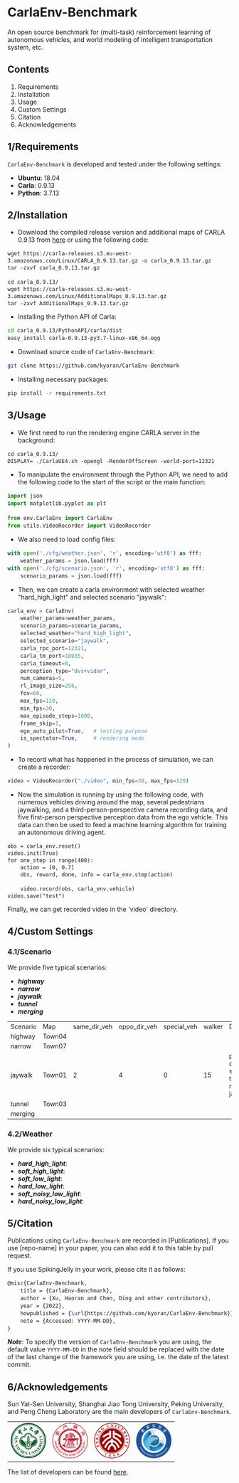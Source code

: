 # CarlaEnv-Benchmark

An open source benchmark for (multi-task) reinforcement learning of autonomous vehicles, and world modeling of intelligent transportation system, etc.


## Contents

1. Requirements
2. Installation
3. Usage
4. Custom Settings
5. Citation
6. Acknowledgements

## 1/Requirements

`CarlaEnv-Benchmark` is developed and tested under the following settings:

- **Ubuntu**: 18.04
- **Carla**: 0.9.13
- **Python**: 3.7.13

## 2/Installation

- Download the compiled release version and additional maps of CARLA 0.9.13 from [here](https://github.com/carla-simulator/carla/releases/tag/0.9.13) or using the following code:
```shell
wget https://carla-releases.s3.eu-west-3.amazonaws.com/Linux/CARLA_0.9.13.tar.gz -o carla_0.9.13.tar.gz
tar -zxvf carla_0.9.13.tar.gz

cd carla_0.9.13/
wget https://carla-releases.s3.eu-west-3.amazonaws.com/Linux/AdditionalMaps_0.9.13.tar.gz
tar -zxvf AdditionalMaps_0.9.13.tar.gz
```


- Installing the Python API of Carla:
```bash
cd carla_0.9.13/PythonAPI/carla/dist
easy_install carla-0.9.13-py3.7-linux-x86_64.egg
```


- Download source code of `CarlaEnv-Benchmark`:
```bash
git clone https://github.com/kyoran/CarlaEnv-Benchmark
```


- Installing necessary packages:
```bash
pip install -r requirements.txt
```

## 3/Usage

- We first need to run the rendering engine CARLA server in the background:
```shell
cd carla_0.9.13/
DISPLAY= ./CarlaUE4.sh -opengl -RenderOffScreen -world-port=12321
```


- To manipulate the environment through the Python API, we need to add the following code to the start of the script or the main function:
```python
import json
import matplotlib.pyplot as plt

from env.CarlaEnv import CarlaEnv
from utils.VideoRecorder import VideoRecorder
```

- We also need to load config files:
```python
with open('./cfg/weather.json', 'r', encoding='utf8') as fff:
    weather_params = json.load(fff)
with open('./cfg/scenario.json', 'r', encoding='utf8') as fff:
    scenario_params = json.load(fff)
```

- Then, we can create a carla environment with selected weather "hard_high_light" and selected scenario "jaywalk":
```python
carla_env = CarlaEnv(
    weather_params=weather_params,
    scenario_params=scenario_params,
    selected_weather="hard_high_light",
    selected_scenario="jaywalk",
    carla_rpc_port=12321,
    carla_tm_port=18935,
    carla_timeout=8,
    perception_type="dvs+vidar",
    num_cameras=5,
    rl_image_size=256,
    fov=60,
    max_fps=120,
    min_fps=30,
    max_episode_steps=1000,
    frame_skip=1,
    ego_auto_pilot=True,   # testing purpose
    is_spectator=True,     # rendering mode
)
```

- To record what has happened in the process of simulation, we can create a recorder:
```python
video = VideoRecorder("./video", min_fps=30, max_fps=120)
```

- Now the simulation is running by using the following code, with numerous vehicles driving around the map, several pedestrians jaywalking, and a third-person-perspective camera recording data, and five first-person perspective perception data from the ego vehicle. This data can then be used to feed a machine learning algorithm for training an autonomous driving agent.
```
obs = carla_env.reset()
video.init(True)
for one_step in range(400):
    action = [0, 0.7]
    obs, reward, done, info = carla_env.step(action)

    video.record(obs, carla_env.vehicle)
video.save("test")
```

Finally, we can get recorded video in the 'video' directory.

## 4/Custom Settings

### 4.1/Scenario
We provide five typical scenarios:
- ***highway***
- ***narrow***
- ***jaywalk***
- ***tunnel*** 
- ***merging***

<table>
    <tr>
        <td>Scenario</td><td>Map</td><td>same_dir_veh</td><td>oppo_dir_veh</td><td>special_veh</td><td>walker</td><td>Description</td>
    </tr>
    <tr>
        <td>highway</td><td>Town04</td>
    </tr>
    <tr>
        <td>narrow</td><td>Town07</td>
    </tr>
    <tr>
        <td>jaywalk</td><td>Town01</td><td>2</td><td>4</td><td>0</td><td>15</td><td>pedestrians on both sides of the two-lane road jaywalk</td>
    </tr>
    <tr>
        <td>tunnel</td><td>Town03</td>
    </tr>
    <tr>
        <td>merging</td><td></td>
    </tr>
</table>


### 4.2/Weather
We provide six typical scenarios:
- ***hard_high_light***:
- ***soft_high_light***:
- ***soft_low_light***:
- ***hard_low_light***:
- ***soft_noisy_low_light***:
- ***hard_noisy_low_light***:


## 5/Citation
Publications using `CarlaEnv-Benchmark` are recorded in [Publications]. If you use [repo-name] in your paper, you can also add it to this table by pull request.

If you use SpikingJelly in your work, please cite it as follows:
```latex
@misc{CarlaEnv-Benchmark,
    title = {CarlaEnv-Benchmark},
    author = {Xu, Haoran and Chen, Ding and other contributors},
    year = {2022},
    howpublished = {\url{https://github.com/kyoran/CarlaEnv-Benchmark}},
    note = {Accessed: YYYY-MM-DD},
}
```

***Note***: To specify the version of `CarlaEnv-Benchmark` you are using, the default value `YYYY-MM-DD` in the note field should be replaced with the date of the last change of the framework you are using, i.e. the date of the latest commit.

## 6/Acknowledgements
Sun Yat-Sen University, Shanghai Jiao Tong University, Peking University, and Peng Cheng Laboratory are the main developers of `CarlaEnv-Benchmark`.


<div align="center">
<table>
    <tr>
        <td align="center"><img src="https://github.com/kyoran/CarlaEnv-Benchmark/blob/main/img/sysu_logo.png" width="80" height="80" alt="sysu" /></td>
        <td align="center"><img src="https://github.com/kyoran/CarlaEnv-Benchmark/blob/main/img/sjtu_logo.png" width="80" height="80" alt="sjtu" /></td>
        <td align="center"><img src="https://github.com/kyoran/CarlaEnv-Benchmark/blob/main/img/pku_logo.png" width="80" height="80" alt="pku" /></td>
        <td align="center"><img src="https://github.com/kyoran/CarlaEnv-Benchmark/blob/main/img/pcnl_logo.png" width="80" height="80" alt="pcnl" /></td>
    </tr>
</table>
</div>


The list of developers can be found [here](https://github.com/kyoran/CarlaEnv-Benchmark/graphs/contributors).
